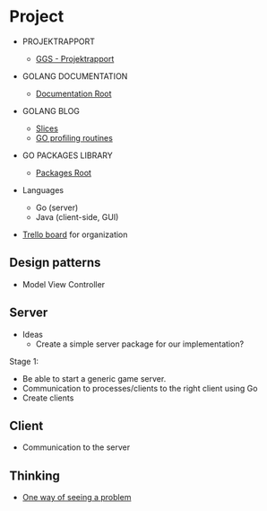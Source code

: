 Project
=======

* PROJEKTRAPPORT
  * [GGS - Projektrapport](https://docs.google.com/document/d/1iZoRp350gvUfxcr-iesviBv2d8UuIjbj-WgcRntKAYU/edit?usp=sharing)
* GOLANG DOCUMENTATION 
  * [Documentation Root](http://golang.org/doc/)

* GOLANG BLOG
  * [Slices](http://blog.golang.org/slices)
  * [GO profiling routines](http://blog.golang.org/profiling-go-programs)

* GO PACKAGES LIBRARY
  * [Packages Root](http://golang.org/pkg/)

* Languages
  * Go (server)
  * Java (client-side, GUI)
* [Trello board](https://trello.com/b/tPu9UPz6/osm) for organization

Design patterns
---------------

* Model View Controller

Server
------
* Ideas
  * Create a simple server package for our implementation?

Stage 1:
* Be able to start a generic game server. 
* Communication to processes/clients to the right client using Go
* Create clients

Client
------

* Communication to the server



Thinking
------
*  [One way of seeing a problem](https://groups.google.com/forum/#!topic/golang-nuts/I5jajojO10o)
